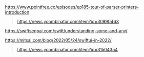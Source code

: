 https://www.pointfree.co/episodes/ep185-tour-of-parser-printers-introduction
> https://news.ycombinator.com/item?id=30990463

https://swiftsenpai.com/swift/understanding-some-and-any/

https://mjtsai.com/blog/2022/05/24/swiftui-in-2022/
> https://news.ycombinator.com/item?id=31504354